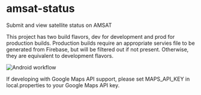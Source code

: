 # amsat-status
Submit and view satellite status on AMSAT

This project has two build flavors, dev for development and prod for production builds. Production builds require an appropriate servies file to be generated from Firebase, but will be filtered out if not present. Otherwise, they are equivalent to development flavors.

![Android workflow](https://github.com/penguin359/amsat-status/actions/workflows/android.yml/badge.svg)

If developing with Google Maps API support, please set MAPS_API_KEY in
local.properties to your Google Maps API key.
